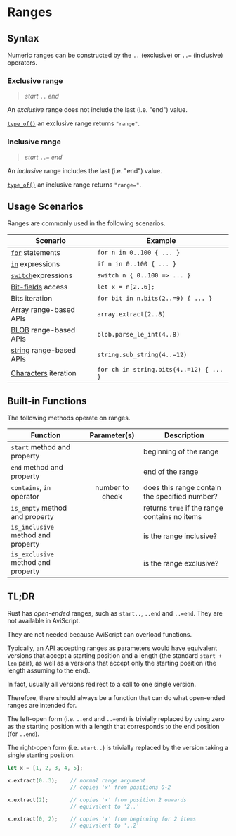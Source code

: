 Ranges
======


Syntax
------

Numeric ranges can be constructed by the `..` (exclusive) or `..=` (inclusive) operators.

### Exclusive range

> _start_ `..` _end_

An _exclusive_ range does not include the last (i.e. "end") value.

[`type_of()`](../meta/type-of.md) an exclusive range returns `"range"`.

### Inclusive range

> _start_ `..=` _end_

An _inclusive_ range includes the last (i.e. "end") value.

[`type_of()`](../meta/type-of.md) an inclusive range returns `"range="`.


Usage Scenarios
---------------

Ranges are commonly used in the following scenarios.

| Scenario                                      | Example                                 |
|-----------------------------------------------| --------------------------------------- |
| [`for`](../control-flow/for.md) statements                    | `for n in 0..100 { ... }`               |
| [`in`](../operators/operators.md) expressions              | `if n in 0..100 { ... }`                |
| [`switch`](../control-flow/switch.md)expressions             | `switch n { 0..100 => ... }`            |
| [Bit-fields](../types/bit-fields.md) access            | `let x = n[2..6];`                      |
| Bits iteration                                | `for bit in n.bits(2..=9) { ... }`      |
| [Array](../types/arrays.md) range-based APIs | `array.extract(2..8)`                   |
| [BLOB](../types/blobs.md) range-based APIs             | `blob.parse_le_int(4..8)`               |
| [string](../types/strings-chars.md) range-based APIs   | `string.sub_string(4..=12)`             |
| [Characters](../types/strings-chars.md) iteration      | `for ch in string.bits(4..=12) { ... }` |


Built-in Functions
------------------

The following methods operate on ranges.

| Function                           |  Parameter(s)   | Description                                   |
| ---------------------------------- | :-------------: | --------------------------------------------- |
| `start` method and property        |                 | beginning of the range                        |
| `end` method and property          |                 | end of the range                              |
| `contains`, `in` operator          | number to check | does this range contain the specified number? |
| `is_empty` method and property     |                 | returns `true` if the range contains no items |
| `is_inclusive` method and property |                 | is the range inclusive?                       |
| `is_exclusive` method and property |                 | is the range exclusive?                       |


TL;DR
-----

Rust has _open-ended_ ranges, such as `start..`, `..end` and `..=end`.  They are not available in AviScript.

They are not needed because AviScript can overload functions.

Typically, an API accepting ranges as parameters would have equivalent versions that accept a
starting position and a length (the standard `start + len` pair), as well as a versions that accept
only the starting position (the length assuming to the end).

In fact, usually all versions redirect to a call to one single version.

Therefore, there should always be a function that can do what open-ended ranges are intended for.

The left-open form (i.e. `..end` and `..=end`) is trivially replaced by using zero as the starting
position with a length that corresponds to the end position (for `..end`).

The right-open form (i.e. `start..`) is trivially replaced by the version taking a single starting position.

```rust
let x = [1, 2, 3, 4, 5];

x.extract(0..3);    // normal range argument
                    // copies 'x' from positions 0-2

x.extract(2);       // copies 'x' from position 2 onwards
                    // equivalent to '2..'

x.extract(0, 2);    // copies 'x' from beginning for 2 items
                    // equivalent to '..2'
```
